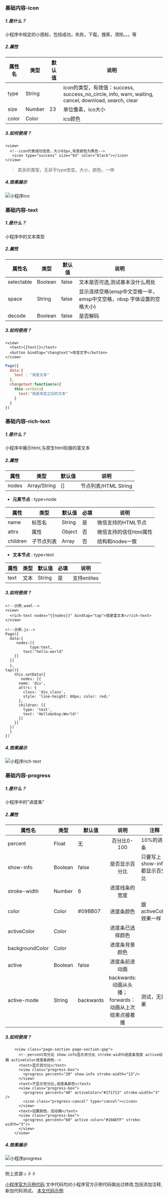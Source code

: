 ### 基础内容-icon
##### 1.是什么？
小程序中规定的小图标，包括成功，失败，下载，搜索，清除。。。等
##### 2.属性
| 属性名 | 类型   | 默认值 | 说明                                                                                                  |
|--------|--------|--------|-------------------------------------------------------------------------------------------------------|
| type   | String |        | icon的类型，有效值：success, success_no_circle, info, warn, waiting, cancel, download, search, clear  |
| size   | Number | 23     | 单位像素，ico大小                                                                                     |
| color  | Color  |        | ico颜色                                                                                               |

##### 3.如何使用？
```
<view>
  <!--icon代表成功信息，大小93px,背景颜色为黑色-->
   <icon type="success" size="93" color="black"></icon>
</view>
```
> 其余的类型，无非乎type改变。大小，颜色，一样

##### 4.效果展示
![小程序ico](https://upload-images.jianshu.io/upload_images/2073711-190d421d2bcffcd7.png?imageMogr2/auto-orient/strip%7CimageView2/2/w/1240)


### 基础内容-text
##### 1.是什么？
小程序中的文本类型
##### 2.属性
| 属性名     | 类型    | 默认值 | 说明                                                                  |
|------------|---------|--------|-----------------------------------------------------------------------|
| selectable | Boolean | false  | 文本是否可选,测试基本没什么用处                                       |
| space      | String  | false  | 显示连续空格(ensp中文空格一半，emsp中文空格，nbsp 字体设置的空格大小) |
| decode     | Boolean | false  | 是否解码                                                              |

##### 3.如何使用？
``` xx.wxml
<view>
  <text>{{text}}</text>
  <button bindtap="changtext">改变文字</button>
</view>
```
``` xx.js
Page({
  data:{
    text : "我是文本"
  },
  changetext:function(e){
    this.setData{
      text:"我是改变之后的文本"
    }
  }
})
```

### 基础内容-rich-text
##### 1.是什么？
小程序中展示html,与原生html衔接的富文本
##### 2.属性
| 属性  | 类型         | 默认值 | 说明                 |
|-------|--------------|--------|----------------------|
| nodes | Array/String | []     | 节点列表/HTML String |

- **元素节点** : type=node

| 属性  | 类型         | 默认值 | 必填|说明                 |
|-------|--------------|--------|-----------|-----------|
| name| 标签名 | String     | 是|微信支持的HTML节点 |
| attrs    | 属性       | Object | 否 | 微信支持的信任html属性 |
| children | 子节点列表 | Array  | 否 | 结构和nodes一致        |
- **文本节点** : type=text

| 属性 | 类型 | 默认值 | 必填 | 说明        |
|------|------|--------|------|-------------|
| text | 文本 | String | 是   | 支持entites |
##### 3.如何使用？
```
<!--示例.wxml-->
<view>
  <rich-text nodes="{{nodes}}" bindtap="tap">我是富文本</rich-text>
</view>
```
```
<!--示例.js-->
Page({
  data:{
     nodes:[{
           type:text,
        text:"hello-world"       
    }]
  }]
  }，
tap(){
    this.setData({
       nodes: [{
      name: 'div',
      attrs: {
        class: 'div_class',
        style: 'line-height: 60px; color: red;'
      },
      children: [{
        type: 'text',
        text: 'Hello&nbsp;World!'
      }]
    }]
  })
  }
})
```
##### 4.效果展示
![小程序rich-text](https://upload-images.jianshu.io/upload_images/2073711-ea5c4fef7dac0936.gif?imageMogr2/auto-orient/strip)


### 基础内容-progress
##### 1.是什么？
小程序中的"进度条"
##### 2.属性

| 属性名          | 类型    | 默认值    |                           说明                          | 注释                           |
|-----------------|---------|-----------|:-------------------------------------------------------:|--------------------------------|
| percent         | Float   | 无        | 百分比0-100                                             | 10%的进度条                    |
| show-info       | Boolean | false     | 是否显示百分比                                          | 只要写上show-info,都显示百分比 |
| stroke-width    | Number  | 6         | 进度线条的宽度                                          |                                |
| color           | Color   | #09BB07   | 进度条颜色                                              | 跟activeColor效果一样          |
| activeColor     | Color   |           | 进度条已选择颜色                                        |                                |
| backgroundColor | Color   |           | 进度条背景颜色                                          |                                |
| active          | Boolean | false     | 进度条前进动画                                          |                                |
| active-mode     | String  | backwards | backwards: 动画从头播；forwards：动画从上次结束点接着播 | 测试，无效果                   |
##### 3.如何使用？
```
    <view class="page-section page-section-gap">
      <!--percent百分比 show-info显示百分比 stroke-width进度条宽度 active动画 activeColor进度条颜色-->
      <text>显示百分比</text>
      <view class="progress-box">
        <progress percent="20" show-info stroke-width="13"/>
      </view>
      <text>不显示百分比,进度条颜色</text>
      <view class="progress-box">
        <progress percent="40" activeColor="#1f1f13" stroke-width="3" />
        <icon class="progress-cancel" type="cancel"></icon>
      </view>
      <text>设置颜色，加动画</text>
      <view class="progress-box">
        <progress percent="60" active color="#10AEFF" stroke-width="3"/>
      </view>
    </view>
```
##### 4.效果展示
![小程序progress](https://upload-images.jianshu.io/upload_images/2073711-e4648e9206dc9b5c.png?imageMogr2/auto-orient/strip%7CimageView2/2/w/1240)

-----------------------------------------------------------------
附上资源☺☟☟

[小程序官方示例代码](https://developers.weixin.qq.com/miniprogram/dev/demo.html)
文中代码均对小程序官方示例代码做出过修改,包括添加注释,新加代码测试。
[本文代码示例](https://code.aliyun.com/beijing-java/wechat-demo)